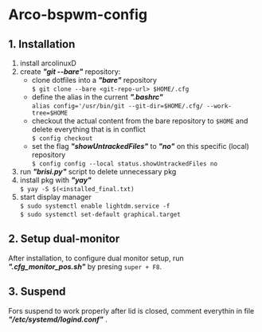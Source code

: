 # Arco-bspwm-config


## 1. Installation

1. install arcolinuxD
2. create ***"git --bare"*** repository:
    - clone dotfiles into a ***"bare"*** repository  
    `$ git clone --bare <git-repo-url> $HOME/.cfg`
    - define the alias in the current ***".bashrc"***  
    `alias config='/usr/bin/git --git-dir=$HOME/.cfg/ --work-tree=$HOME`
    - checkout the actual content from the bare repository to `$HOME` and delete everything that is in conflict  
    `$ config checkout`
    - set the flag ***"showUntrackedFiles"*** to ***"no"*** on this specific (local) repository  
    `$ config config --local status.showUntrackedFiles no`
3. run ***"brisi.py"*** script to delete unnecessary pkg
4. install pkg with ***"yay"***  
`$ yay -S $(<installed_final.txt)`
5. start display manager  
`$ sudo systemctl enable lightdm.service -f`  
`$ sudo systemctl set-default graphical.target`



## 2. Setup dual-monitor

After installation, to configure dual monitor setup, run ***".cfg_monitor_pos.sh"***  by presing `super + F8`.

## 3. Suspend

Fors suspend to work properly after lid is closed, comment everythin in file ***"/etc/systemd/logind.conf"*** .

